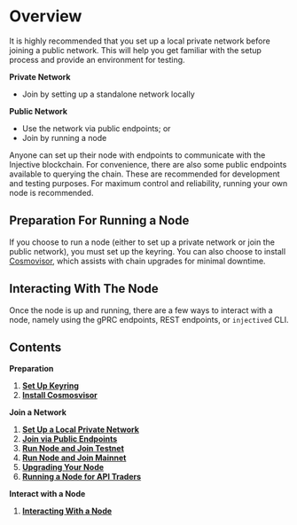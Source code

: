 # Overview

It is highly recommended that you set up a local private network before joining a public network. This will help you get familiar with the setup process and provide an environment for testing. 

**Private Network**

- Join by setting up a standalone network locally

**Public Network**
- Use the network via public endpoints; or
- Join by running a node

Anyone can set up their node with endpoints to communicate with the Injective blockchain. For convenience, there are also some public endpoints available to querying the chain. These are recommended for development and testing purposes. For maximum control and reliability, running your own node is recommended. 

## Preparation For Running a Node

If you choose to run a node (either to set up a private network or join the public network), you must set up the keyring. You can also choose to install [Cosmovisor](../../develop/tools/cosmovisor), which assists with chain upgrades for minimal downtime. 

## Interacting With The Node

Once the node is up and running, there are a few ways to interact with a node, namely using the gPRC endpoints, REST endpoints, or `injectived` CLI.

## Contents

**Preparation**

1. **[Set Up Keyring](./keyring.md)**
2. **[Install Cosmosvisor](../../develop/tools/cosmovisor.md)**


**Join a Network**

1. **[Set Up a Local Private Network](../running-a-node/local.md)**
2. **[Join via Public Endpoints](../../develop/public-endpoints.md)**
3. **[Run Node and Join Testnet](../running-a-node/testnet.md)**
4. **[Run Node and Join Mainnet](../running-a-node/mainnet.md)**
5. **[Upgrading Your Node](../running-a-node/upgrade.md)**
6. **[Running a Node for API Traders](../running-a-node/api_traders.md)**

**Interact with a Node**

1. **[Interacting With a Node](../interact-node.md)**
